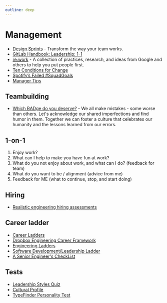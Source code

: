 ```yaml
---
outline: deep
---
```


# Management

- [Design Sprints](https://designsprintkit.withgoogle.com/) - Transform the way your team works.
- [GitLab Handbook: Leadership: 1-1](https://about.gitlab.com/handbook/leadership/1-1/)
- [re:work](https://rework.withgoogle.com/) - A collection of practices, research, and ideas from Google and others to help you put people first.
- [Ten Conditions for Change](https://www.sparkwave.tech/conditions-for-change/)
- [Spotify’s Failed #SquadGoals](https://www.jeremiahlee.com/posts/failed-squad-goals/)
- [Manager Tips](https://blogs.newardassociates.com/manager-tips/)

## Teambuilding

- [Which BADge do you deserve?](https://www.firefly.ai/badges-of-honor) - We all make mistakes - some worse than others. Let's acknowledge our shared imperfections and find humor in them. Together we can foster a culture that celebrates our humanity and the lessons learned from our errors.

## 1-on-1

1. Enjoy work?
2. What can I help to make you have fun at work?
3. What do you not enjoy about work, and what can I do? (feedback for team)
4. What do you want to be / alignment (advice from me)
5. Feedback for ME (what to continue, stop, and start doing)

## Hiring

- [Realistic engineering hiring assessments](https://www.trytapioca.com/library-of-assessments)

## Career ladder

- [Career Ladders](https://career-ladders.dev/)
- [Dropbox Engineering Career Framework](https://dropbox.github.io/dbx-career-framework/)
- [Engineering Ladders](http://www.engineeringladders.com/)
- [Software Development/Leadership Ladder](https://docs.google.com/spreadsheets/d/1k4sO6pyCl_YYnf0PAXSBcX776rNcTjSOqDxZ5SDty-4/edit#gid=0)
- [A Senior Engineer's CheckList](https://littleblah.com/post/2019-09-01-senior-engineer-checklist/)

## Tests

- [Leadership Styles Quiz](https://www.leadershipiq.com/blogs/leadershipiq/36533569-quiz-whats-your-leadership-style)
- [Cultural Profile](https://hbr.org/2014/08/whats-your-cultural-profile)
- [TypeFinder Personality Test](https://www.truity.com/test/type-finder-personality-test-new)
